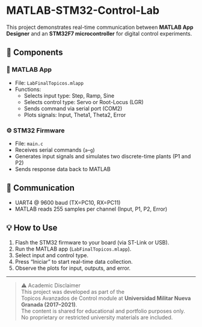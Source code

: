 # MATLAB-STM32-Control-Lab
This project demonstrates real-time communication between **MATLAB App Designer** and an **STM32F7 microcontroller** for digital control experiments.

## 🧩 Components

### 🧠 MATLAB App
- File: `LabFinalTopicos.mlapp`
- Functions:
  - Selects input type: Step, Ramp, Sine
  - Selects control type: Servo or Root-Locus (LGR)
  - Sends command via serial port (COM2)
  - Plots signals: Input, Theta1, Theta2, Error

### ⚙️ STM32 Firmware
- File: `main.c`
- Receives serial commands (`a`–`g`)
- Generates input signals and simulates two discrete-time plants (P1 and P2)
- Sends response data back to MATLAB

## 🔌 Communication
- UART4 @ 9600 baud (TX=PC10, RX=PC11)
- MATLAB reads 255 samples per channel (Input, P1, P2, Error)

## 💡 How to Use
1. Flash the STM32 firmware to your board (via ST-Link or USB).
2. Run the MATLAB app (`LabFinalTopicos.mlapp`).
3. Select input and control type.
4. Press “Iniciar” to start real-time data collection.
5. Observe the plots for input, outputs, and error.

---
> ⚠️ Academic Disclaimer  
> This project was developed as part of the  
> Topicos Avanzados de Control module at **Universidad Militar Nueva Granada (2017–2021)**.  
> The content is shared for educational and portfolio purposes only.  
> No proprietary or restricted university materials are included.
